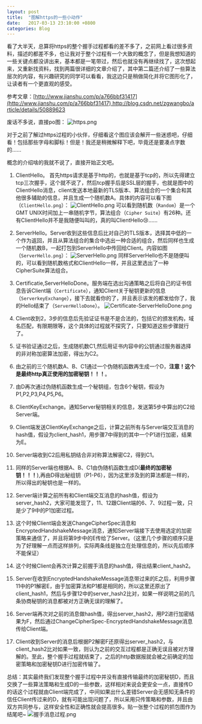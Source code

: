 ```yaml
---
layout: post
title:  "图解https的一些小动作"
date:   2017-03-13 23:10:00 +0800
categories: Blog
---
```

看了大半天，总算将https的整个握手过程都看的差不多了，之前网上看过很多资料，描述的都差不多，也让我对于整个过程有一个大致的概念了，但是我想知道的一些关键点都没讲出来，基本都是一笔带过，然后也就没有再继续找了，这次想起来，又重新找资料，找到两篇很详细的文章介绍了，其中第二篇还介绍了一些算法层次的内容，有兴趣研究的同学可以看看，我这边只是稍做简化并将它图形化了，让读者有一个更直观的感受。

参考文章：[http://www.jianshu.com/p/a766bbf31417](http://www.jianshu.com/p/a766bbf31417),http://blog.csdn.net/zgwangbo/article/details/50889623


废话不多说，直接po图：
![https.png](http://upload-images.jianshu.io/upload_images/2000804-6090d82a908e2d44.png?imageMogr2/auto-orient/strip%7CimageView2/2/w/1240)

对于之前了解过https过程的小伙伴，仔细看这个图应该会解开一些迷惑吧，仔细看！包括那些字母和脚标！但是！我还是稍微解释下吧，毕竟还是要凑点字数的......

概念的介绍啥的我就不说了，直接开始正文吧。

1.  ClientHello。 首先https请求是基于http的，也就是基于tcp的，所以先得建立tcp三次握手，这个就不说了，然后tcp握手后是SSL层的握手，也就是图中的ClientHello消息，client发送本地最新的TLS版本、算法组合的一个集合和其他很多辅助的信息，并且生成一个随机数A。具体的内容可以看下图（`ClientHello.png`）：
![ClientHello.png](http://upload-images.jianshu.io/upload_images/2000804-900ab967d4c437d5.png?imageMogr2/auto-orient/strip%7CimageView2/2/w/1240)
可以看到随机数（`Random`）是一个GMT UNIX时间加上一串随机字节，算法组合（`Cipher Suite`）有26种。还有ClientHello并不是我随便叫叫的，真的叫ClientHello😢......
2.  ServerHello。Server收到这些信息后比对自己的TLS版本，选择其中低的一个作为返回，并且从算法组合的集合中选出一种合适的组合，然后同样也生成一个随机数B，一起打包到ServerHello中传回给Client。内容如图（`ServerHello.png`）：
![ServerHello.png](http://upload-images.jianshu.io/upload_images/2000804-84e576eff565ee07.png?imageMogr2/auto-orient/strip%7CimageView2/2/w/1240)
同样ServerHello也不是随便叫的，可以看到随机数格式和ClientHello一样，并且这里选出了一种CipherSuite算法组合。
3.  Certificatie,ServerHelloDone。服务端在选出沟通策略之后将自己的证书信息告诉Client端（`Certificate`），通知Client关于秘钥更新的信息（`ServerkeyExchange`），接下去就看你的了，并且表示该发的都发给你了，我的Hello结束了（`ServerHelloDone`）。
![Certificate-ServerHelloDone.png](http://upload-images.jianshu.io/upload_images/2000804-d472cf46f4216b0b.png?imageMogr2/auto-orient/strip%7CimageView2/2/w/1240)
4.  Client收到2，3步的信息后先验证证书是不是合法的，包括它的颁发机构，域名匹配，有限期限等，这个具体的过程就不探究了，只要知道这些步骤就行了。

5.  证书验证通过之后，生成随机数C1,然后用证书内容中的公钥通过服务器选择的非对称加密算法加密，得出为C2。

6.  由之前的三个随机数A、B、C1通过一个伪随机函数再生成一个D，**注意！这个是最终http真正使用的加密秘钥！！！**。

7.  由D再次通过伪随机函数生成一个秘钥组，包含6个秘钥，假设为P1,P2,P3,P4,P5,P6。

8.  ClientKeyExchange。通知Server秘钥相关的信息，发送第5步中算出的C2给Server端。

9.  Client端发送ClientKeyExchange之后，计算之前所有与Server端交互消息的hash值，假设为client_hash1，用步骤7中得到的其中一个P1进行加密，结果为E。
10.  Server端收到C2后用私钥结合非对称算法解密C2，得到C1。

11.  同样的Server端也根据A、B、C1由伪随机函数生成D(**最终的加密秘钥！！！**),再由D得出秘组钥（P1-P6），因为这里涉及到的算法都是一样的，所以得出的秘钥也是一样的。

12.  Server端计算之前所有和Client端交互消息的hash值，假设为server_hash2，大家可能发现了，11、12跟Client端的6、7、9过程一致，只是少了9中的P1加密过程。

13.  这个时候Client端会发送ChangeCipherSpec消息和EncryptedHandshakeMessage消息，通知Server端接下去使用选定的加密策略来通信了，并且将第9步中的E传给了Server。（这里几个步骤的顺序只是为了好理解一点而这样排列，实际两条线是独立在处理信息的，所以先后顺序不能保证）

14.  这个时候Client会再次计算之前握手消息的hash值，得出结果client_hash2。

15.  Server在收到EncryptedHandshakeMessage消息带过来的E之后，利用步骤11中的P1解密E，由于加密算法和P1都是相同的，所以这里还原出了client_hash1，然后与步骤12中的server_hash2比对，如果一样说明之前的几条协商秘钥的消息都被对方正确无误的理解了。

16.  Server端再次对之前的消息做hash值，得出server_hash2，用P2进行加密结果为F，然后通过ChangeCipherSpec-EncryptedHandshakeMessage消息传给Client端。

17.  Client收到Server的消息后根据P2解密F还原得出server_hash2，与client_hash2比对如果一致，则认为之前的交互过程都是正确无误且被对方理解的。至此，整个握手过程就结束了，之后的http数据报就会被之前确定的加密策略和加密秘钥D进行加密传输了。


总结：其实最终我们发现整个握手过程中并没有直接传输最终的加密秘钥D，而且交换了一些算法策略和生成D的一些参数，这样相对来说会更安全一点，直接传D的话这个过程就由Client端完成了，中间如果出什么差错Server会无感知无条件的信任Client传过来的D，就有可能出现问题了，所以采用只传策略和参数，并且由双方共同参与，这样安全性和正确性就会提高很多。贴一张整个过程的抓包图作为结尾吧~
![握手消息过程.png](http://upload-images.jianshu.io/upload_images/2000804-dddb0bb893a8bbb2.png?imageMogr2/auto-orient/strip%7CimageView2/2/w/1240)